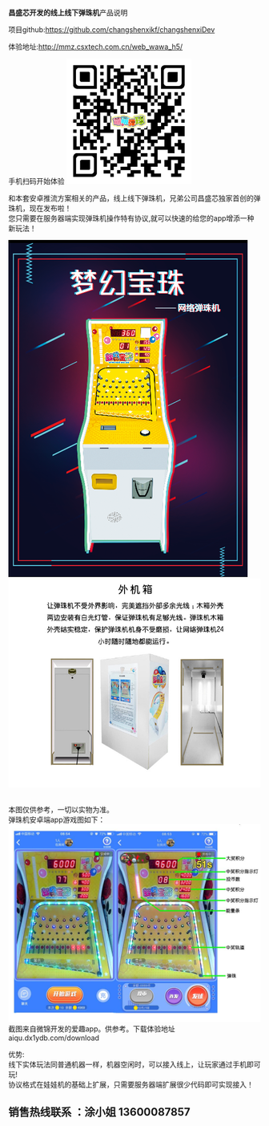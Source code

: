 **昌盛芯开发的线上线下弹珠机**产品说明

项目github:https://github.com/changshenxikf/changshenxiDev

体验地址:http://mmz.csxtech.com.cn/web_wawa_h5/

手机扫码开始体验
<img width="250" height="250" src="https://raw.githubusercontent.com/changshenxikf/changshenxiDev/master/photo/%E8%90%8C%E8%90%8C%E5%BC%B9%E7%90%83h5%E4%BA%8C%E7%BB%B4%E7%A0%81.png "/>



和本套安卓推流方案相关的产品，线上线下弹珠机，兄弟公司昌盛芯独家首创的弹珠机，现在发布啦！
<br>您只需要在服务器端实现弹珠机操作特有协议,就可以快速的给您的app增添一种新玩法！

![实体机器示例图](https://github.com/changshenxikf/changshenxiDev/raw/master/photo/%E7%BD%91%E7%BB%9C%E5%BC%B9%E7%8F%A0%E6%9C%BA%20%E5%A4%96%E8%A7%82.png)
![实体机器示例图2](https://github.com/changshenxikf/changshenxiDev/raw/master/photo/%E5%A4%96%E6%9C%BA%E7%AE%B1.png)

<br>本图仅供参考，一切以实物为准。
<br>弹珠机安卓端app游戏图如下：
![app弹珠机示例图](https://github.com/changshenxikf/changshenxiDev/raw/master/photo/%E7%BD%91%E7%BB%9C%E5%BC%B9%E7%8F%A0%E6%9C%BAAPP%E6%88%90%E5%83%8F.jpg)
<br>截图来自微锦开发的爱趣app。供参考。下载体验地址 aiqu.dx1ydb.com/download

优势:
<br>线下实体玩法同普通机器一样，机器空闲时，可以接入线上，让玩家通过手机即可玩!
<br>协议格式在娃娃机的基础上扩展，只需要服务器端扩展很少代码即可实现接入！


## 销售热线联系 ：涂小姐 13600087857 ##



